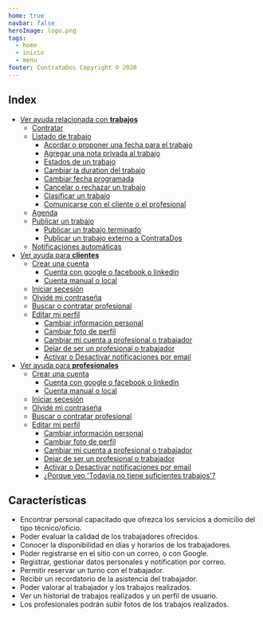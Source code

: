 ```yaml
---
home: true
navbar: false
heroImage: logo.png
tags:
  - home
  - inicio
  - menu
footer: ContrataDos Copyright © 2020
---
```


## Index

- [Ver ayuda relacionada con **trabajos**](/trabajos/)
  - [Contratar](/trabajos/#contratar)
  - [Listado de trabajo](/trabajos/#listado-de-trabajo)
    - [Acordar o proponer una fecha para el trabajo](/trabajos/#acordar-o-proponer-una-fecha-para-el-trabajo)
    - [Agregar una nota privada al trabajo](/trabajos/#agregar-una-nota-privada-al-trabajo)
    - [Estados de un trabajo](/trabajos/#estados-de-un-trabajo)
    - [Cambiar la duration del trabajo](/trabajos/#cambiar-la-duration-del-trabajo)
    - [Cambiar fecha programada](/trabajos/#cambiar-fecha-programada)
    - [Cancelar o rechazar un trabajo](/trabajos/#cancelar-o-rechazar-un-trabajo)
    - [Clasificar un trabajo](/trabajos/#clasificar-un-trabajo)
    - [Comunicarse con el cliente o el profesional](/trabajos/#comunicarse-con-el-cliente-o-el-profesional)
  - [Agenda](/trabajos/#agenda)
  - [Publicar un trabajo](/trabajos/#publicar-un-trabajo)
    - [Publicar un trabajo terminado](/trabajos/#publicar-un-trabajo-terminado)
    - [Publicar un trabajo externo a ContrataDos](/trabajos/#publicar-un-trabajo-externo-a-contratados)
  - [Notificaciones automáticas](/trabajos/#notificaciones-automaticas)
- [Ver ayuda para **clientes**](/cliente/)
  - [Crear una cuenta](/cliente/#crear-una-cuenta)
    - [Cuenta con google o facebook o linkedin](/cliente/#cuenta-con-google-o-facebook-o-linkedin)
    - [Cuenta manual o local](/cliente/#cuenta-manual-o-local)
  - [Iniciar secesión](/cliente/#iniciar-secesion)
  - [Olvidé mi contraseña](/cliente/#olvide-mi-contrasena)
  - [Buscar o contratar profesional](/cliente/#buscar-o-contratar-profesional)
  - [Editar mi perfil](/cliente/#editar-mi-perfil)
    - [Cambiar información personal](/cliente/#cambiar-informacion-personal)
    - [Cambiar foto de perfil](/cliente/#cambiar-foto-de-perfil)
    - [Cambiar mi cuenta a profesional o trabajador](/cliente/#cambiar-mi-cuenta-a-profesional-o-trabajador)
    - [Dejar de ser un profesional o trabajador](/cliente/#dejar-de-ser-un-profesional-o-trabajador)
    - [Activar o Desactivar notificaciones por email](/cliente/#activar-o-desactivar-notificaciones-por-email)
- [Ver ayuda para **profesionales**](/profesional/)
  - [Crear una cuenta](/profesional/#crear-una-cuenta)
    - [Cuenta con google o facebook o linkedin](/profesional/#cuenta-con-google-o-facebook-o-linkedin)
    - [Cuenta manual o local](/profesional/#cuenta-manual-o-local)
  - [Iniciar secesión](/profesional/#iniciar-secesion)
  - [Olvidé mi contraseña](/profesional/#olvide-mi-contrasena)
  - [Buscar o contratar profesional](/profesional/#buscar-o-contratar-profesional)
  - [Editar mi perfil](/profesional/#editar-mi-perfil)
    - [Cambiar información personal](/profesional/#cambiar-informacion-personal)
    - [Cambiar foto de perfil](/profesional/#cambiar-foto-de-perfil)
    - [Cambiar mi cuenta a profesional o trabajador](/profesional/#cambiar-mi-cuenta-a-profesional-o-trabajador)
    - [Dejar de ser un profesional o trabajador](/profesional/#dejar-de-ser-un-profesional-o-trabajador)
    - [Activar o Desactivar notificaciones por email](/profesional/#activar-o-desactivar-notificaciones-por-email)
    - [¿Porque veo 'Todavía no tiene suficientes trabajos'?](/profesional/#¿porque-veo-todavia-no-tiene-suficientes-trabajos)

## Características

- Encontrar personal capacitado que ofrezca los servicios a domicilio del tipo técnico/oficio.
- Poder evaluar la calidad de los trabajadores ofrecidos.
- Conocer la disponibilidad en días y horarios de los trabajadores.
- Poder registrarse en el sitio con un correo, o con Google.
- Registrar, gestionar datos personales y notification por correo.
- Permitir reservar un turno con el trabajador.
- Recibir un recordatorio de la asistencia del trabajador.
- Poder valorar al trabajador y los trabajos realizados.
- Ver un historial de trabajos realizados y un perfil de usuario.
- Los profesionales podrán subir fotos de los trabajos realizados.

